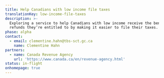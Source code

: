 ```yaml
---
title: Help Canadians with low income file taxes
translationKey: low-income-file-taxes
description: >-
  Exploring a service to help Canadians with low income receive the benefits and
  refunds they’re entitled to by making it easier to file their taxes.
phase: alpha
contact:
  - email: clementine.hahn@tbs-sct.gc.ca
    name: Clementine Hahn
partners:
  - name: Canada Revenue Agency
    url: 'https://www.canada.ca/en/revenue-agency.html'
status: in-flight
onhomepage: true
---
```


